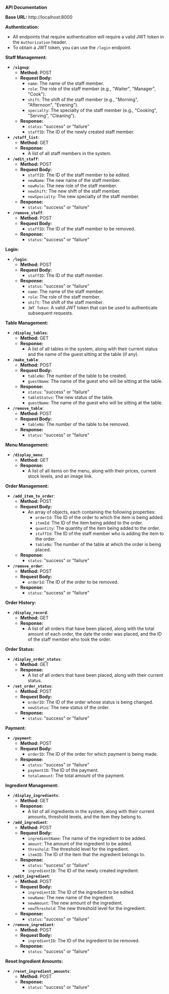 **API Documentation**

**Base URL:** http://localhost:8000

**Authentication:**

* All endpoints that require authentication will require a valid JWT token in the `Authorization` header.
* To obtain a JWT token, you can use the `/login` endpoint.

**Staff Management:**

* **`/signup`**:
    * **Method:** POST
    * **Request Body:**
        * `name`: The name of the staff member.
        * `role`: The role of the staff member (e.g., "Waiter", "Manager", "Cook").
        * `shift`: The shift of the staff member (e.g., "Morning", "Afternoon", "Evening").
        * `specialty`: The specialty of the staff member (e.g., "Cooking", "Serving", "Cleaning").
    * **Response:**
        * `status`: "success" or "failure"
        * `staffID`: The ID of the newly created staff member.
* **`/staff_list`**:
    * **Method:** GET
    * **Response:**
        * A list of all staff members in the system.
* **`/edit_staff`**:
    * **Method:** POST
    * **Request Body:**
        * `staffID`: The ID of the staff member to be edited.
        * `newName`: The new name of the staff member.
        * `newRole`: The new role of the staff member.
        * `newShift`: The new shift of the staff member.
        * `newSpecialty`: The new specialty of the staff member.
    * **Response:**
        * `status`: "success" or "failure"
* **`/remove_staff`**:
    * **Method:** POST
    * **Request Body:**
        * `staffID`: The ID of the staff member to be removed.
    * **Response:**
        * `status`: "success" or "failure"

**Login:**

* **`/login`**:
    * **Method:** POST
    * **Request Body:**
        * `staffID`: The ID of the staff member.
    * **Response:**
        * `status`: "success" or "failure"
        * `name`: The name of the staff member.
        * `role`: The role of the staff member.
        * `shift`: The shift of the staff member.
        * `JWT Token`: A valid JWT token that can be used to authenticate subsequent requests.

**Table Management:**

* **`/display_tables`**:
    * **Method:** GET
    * **Response:**
        * A list of all tables in the system, along with their current status and the name of the guest sitting at the table (if any).
* **`/make_table`**:
    * **Method:** POST
    * **Request Body:**
        * `tableNo`: The number of the table to be created.
        * `guestName`: The name of the guest who will be sitting at the table.
    * **Response:**
        * `status`: "success" or "failure"
        * `tableStatus`: The new status of the table.
        * `guestName`: The name of the guest who will be sitting at the table.
* **`/remove_table`**:
    * **Method:** POST
    * **Request Body:**
        * `tableNo`: The number of the table to be removed.
    * **Response:**
        * `status`: "success" or "failure"

**Menu Management:**

* **`/display_menu`**:
    * **Method:** GET
    * **Response:**
        * A list of all items on the menu, along with their prices, current stock levels, and an image link.

**Order Management:**

* **`/add_item_to_order`**:
    * **Method:** POST
    * **Request Body:**
        * An array of objects, each containing the following properties:
            * `orderId`: The ID of the order to which the item is being added.
            * `itemId`: The ID of the item being added to the order.
            * `quantity`: The quantity of the item being added to the order.
            * `staffId`: The ID of the staff member who is adding the item to the order.
            * `tableNo`: The number of the table at which the order is being placed.
    * **Response:**
        * `status`: "success" or "failure"
* **`/remove_order`**:
    * **Method:** POST
    * **Request Body:**
        * `orderId`: The ID of the order to be removed.
    * **Response:**
        * `status`: "success" or "failure"

**Order History:**

* **`/display_record`**:
    * **Method:** GET
    * **Response:**
        * A list of all orders that have been placed, along with the total amount of each order, the date the order was placed, and the ID of the staff member who took the order.

**Order Status:**

* **`/display_order_status`**:
    * **Method:** GET
    * **Response:**
        * A list of all orders that have been placed, along with their current status.
* **`/set_order_status`**:
    * **Method:** POST
    * **Request Body:**
        * `orderID`: The ID of the order whose status is being changed.
        * `newStatus`: The new status of the order.
    * **Response:**
        * `status`: "success" or "failure"

**Payment:**

* **`/payment`**:
    * **Method:** POST
    * **Request Body:**
        * `orderID`: The ID of the order for which payment is being made.
    * **Response:**
        * `status`: "success" or "failure"
        * `paymentID`: The ID of the payment.
        * `totalamount`: The total amount of the payment.

**Ingredient Management:**

* **`/display_ingredients`**:
    * **Method:** GET
    * **Response:**
        * A list of all ingredients in the system, along with their current amounts, threshold levels, and the item they belong to.
* **`/add_ingredient`**:
    * **Method:** POST
    * **Request Body:**
        * `ingredientName`: The name of the ingredient to be added.
        * `amount`: The amount of the ingredient to be added.
        * `threshold`: The threshold level for the ingredient.
        * `itemID`: The ID of the item that the ingredient belongs to.
    * **Response:**
        * `status`: "success" or "failure"
        * `ingredientID`: The ID of the newly created ingredient.
* **`/edit_ingredient`**:
    * **Method:** POST
    * **Request Body:**
        * `ingredientID`: The ID of the ingredient to be edited.
        * `newName`: The new name of the ingredient.
        * `newAmount`: The new amount of the ingredient.
        * `newThreshold`: The new threshold level for the ingredient.
    * **Response:**
        * `status`: "success" or "failure"
* **`/remove_ingredient`**:
    * **Method:** POST
    * **Request Body:**
        * `ingredientID`: The ID of the ingredient to be removed.
    * **Response:**
        * `status`: "success" or "failure"

**Reset Ingredient Amounts:**

* **`/reset_ingredient_amounts`**:
    * **Method:** POST
    * **Response:**
        * `status`: "success" or "failure"
